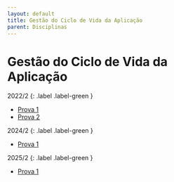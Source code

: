 ```yaml
---
layout: default
title: Gestão do Ciclo de Vida da Aplicação
parent: Disciplinas
---
```


# Gestão do Ciclo de Vida da Aplicação

2022/2
{: .label .label-green }

- [Prova 1](2022/2/prova1.pdf)
- [Prova 2](2022/2/prova2.pdf)

2024/2
{: .label .label-green }

- [Prova 1](2024/2/prova1.pdf)

2025/2
{: .label .label-green }

- [Prova 1](2025/2/prova1.pdf)
